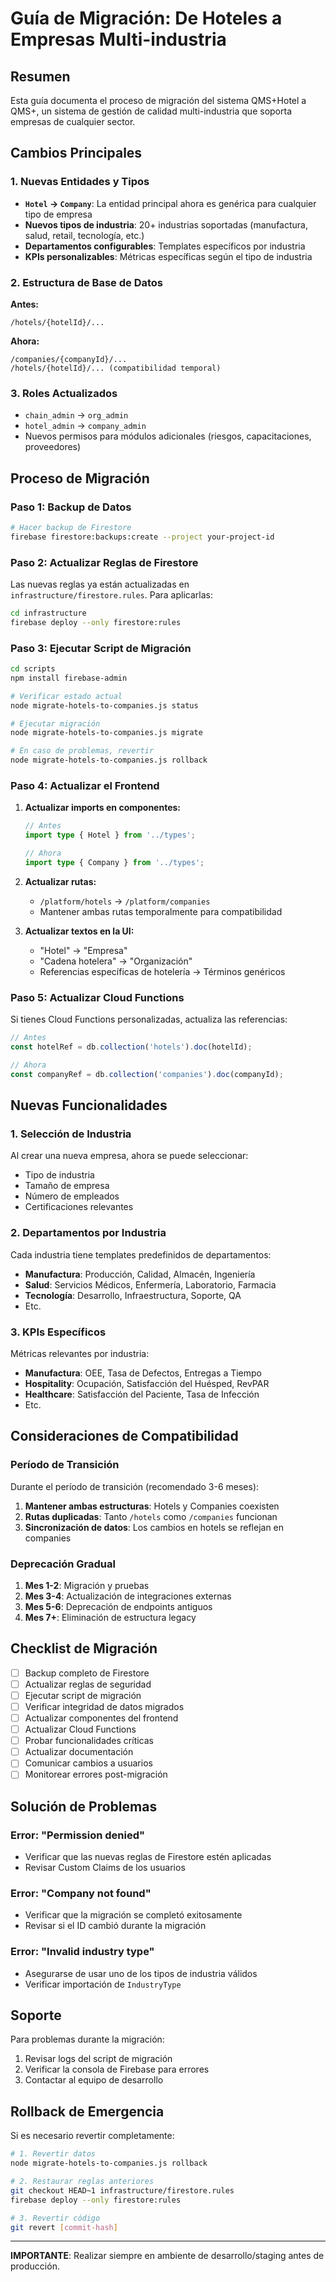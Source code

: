 # Guía de Migración: De Hoteles a Empresas Multi-industria

## Resumen

Esta guía documenta el proceso de migración del sistema QMS+Hotel a QMS+, un sistema de gestión de calidad multi-industria que soporta empresas de cualquier sector.

## Cambios Principales

### 1. Nuevas Entidades y Tipos

- **`Hotel` → `Company`**: La entidad principal ahora es genérica para cualquier tipo de empresa
- **Nuevos tipos de industria**: 20+ industrias soportadas (manufactura, salud, retail, tecnología, etc.)
- **Departamentos configurables**: Templates específicos por industria
- **KPIs personalizables**: Métricas específicas según el tipo de industria

### 2. Estructura de Base de Datos

**Antes:**
```
/hotels/{hotelId}/...
```

**Ahora:**
```
/companies/{companyId}/...
/hotels/{hotelId}/... (compatibilidad temporal)
```

### 3. Roles Actualizados

- `chain_admin` → `org_admin`
- `hotel_admin` → `company_admin`
- Nuevos permisos para módulos adicionales (riesgos, capacitaciones, proveedores)

## Proceso de Migración

### Paso 1: Backup de Datos

```bash
# Hacer backup de Firestore
firebase firestore:backups:create --project your-project-id
```

### Paso 2: Actualizar Reglas de Firestore

Las nuevas reglas ya están actualizadas en `infrastructure/firestore.rules`. Para aplicarlas:

```bash
cd infrastructure
firebase deploy --only firestore:rules
```

### Paso 3: Ejecutar Script de Migración

```bash
cd scripts
npm install firebase-admin

# Verificar estado actual
node migrate-hotels-to-companies.js status

# Ejecutar migración
node migrate-hotels-to-companies.js migrate

# En caso de problemas, revertir
node migrate-hotels-to-companies.js rollback
```

### Paso 4: Actualizar el Frontend

1. **Actualizar imports en componentes:**
   ```typescript
   // Antes
   import type { Hotel } from '../types';
   
   // Ahora
   import type { Company } from '../types';
   ```

2. **Actualizar rutas:**
   - `/platform/hotels` → `/platform/companies`
   - Mantener ambas rutas temporalmente para compatibilidad

3. **Actualizar textos en la UI:**
   - "Hotel" → "Empresa"
   - "Cadena hotelera" → "Organización"
   - Referencias específicas de hotelería → Términos genéricos

### Paso 5: Actualizar Cloud Functions

Si tienes Cloud Functions personalizadas, actualiza las referencias:

```javascript
// Antes
const hotelRef = db.collection('hotels').doc(hotelId);

// Ahora
const companyRef = db.collection('companies').doc(companyId);
```

## Nuevas Funcionalidades

### 1. Selección de Industria

Al crear una nueva empresa, ahora se puede seleccionar:
- Tipo de industria
- Tamaño de empresa
- Número de empleados
- Certificaciones relevantes

### 2. Departamentos por Industria

Cada industria tiene templates predefinidos de departamentos:
- **Manufactura**: Producción, Calidad, Almacén, Ingeniería
- **Salud**: Servicios Médicos, Enfermería, Laboratorio, Farmacia
- **Tecnología**: Desarrollo, Infraestructura, Soporte, QA
- Etc.

### 3. KPIs Específicos

Métricas relevantes por industria:
- **Manufactura**: OEE, Tasa de Defectos, Entregas a Tiempo
- **Hospitality**: Ocupación, Satisfacción del Huésped, RevPAR
- **Healthcare**: Satisfacción del Paciente, Tasa de Infección
- Etc.

## Consideraciones de Compatibilidad

### Período de Transición

Durante el período de transición (recomendado 3-6 meses):

1. **Mantener ambas estructuras**: Hotels y Companies coexisten
2. **Rutas duplicadas**: Tanto `/hotels` como `/companies` funcionan
3. **Sincronización de datos**: Los cambios en hotels se reflejan en companies

### Deprecación Gradual

1. **Mes 1-2**: Migración y pruebas
2. **Mes 3-4**: Actualización de integraciones externas
3. **Mes 5-6**: Deprecación de endpoints antiguos
4. **Mes 7+**: Eliminación de estructura legacy

## Checklist de Migración

- [ ] Backup completo de Firestore
- [ ] Actualizar reglas de seguridad
- [ ] Ejecutar script de migración
- [ ] Verificar integridad de datos migrados
- [ ] Actualizar componentes del frontend
- [ ] Actualizar Cloud Functions
- [ ] Probar funcionalidades críticas
- [ ] Actualizar documentación
- [ ] Comunicar cambios a usuarios
- [ ] Monitorear errores post-migración

## Solución de Problemas

### Error: "Permission denied"
- Verificar que las nuevas reglas de Firestore estén aplicadas
- Revisar Custom Claims de los usuarios

### Error: "Company not found"
- Verificar que la migración se completó exitosamente
- Revisar si el ID cambió durante la migración

### Error: "Invalid industry type"
- Asegurarse de usar uno de los tipos de industria válidos
- Verificar importación de `IndustryType`

## Soporte

Para problemas durante la migración:
1. Revisar logs del script de migración
2. Verificar la consola de Firebase para errores
3. Contactar al equipo de desarrollo

## Rollback de Emergencia

Si es necesario revertir completamente:

```bash
# 1. Revertir datos
node migrate-hotels-to-companies.js rollback

# 2. Restaurar reglas anteriores
git checkout HEAD~1 infrastructure/firestore.rules
firebase deploy --only firestore:rules

# 3. Revertir código
git revert [commit-hash]
```

---

**IMPORTANTE**: Realizar siempre en ambiente de desarrollo/staging antes de producción.